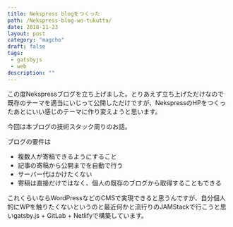 ```yaml
---
title: Nekspress blogをつくった
path: /Nekspress-blog-wo-tukutta/
date: 2018-11-23
layout: post
category: "magcho"
draft: false
tags:
 - gatsbyjs
 - web
description: ""
---
```


この度Nekspressブログを立ち上げました。とりあえず立ち上げただけなので既存のテーマを適当にいじって公開しただけですが、NekspressのHPをつくったあとにいい感じのテーマに作り変えようと思います。

今回は本ブログの技術スタック周りのお話。

ブログの要件は
 - 複数人が寄稿できるようにすること
 - 記事の寄稿から公開までを自動で行う
 - サーバー代はかけたくない
 - 寄稿は直接だけではなく、個人の既存のブログから取得することもできる

これくらいならWordPressなどのCMSで実現できると思うんですが、自分個人的にWPを触りたくないというのと最近何かと流行りのJAMStackで行こうと思いgatsby.js + GitLab + Netlifyで構築しています。
